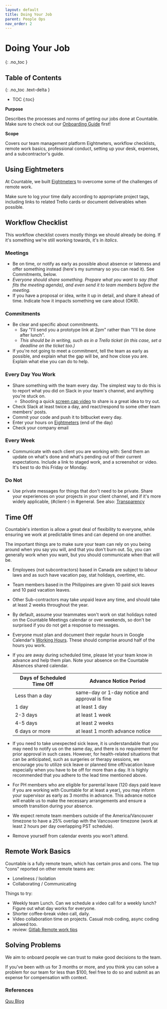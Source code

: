 ```yaml
---
layout: default
title: Doing Your Job
parent: People Ops
nav_order: 2
---
```


# Doing Your Job
{: .no_toc }

## Table of Contents
{: .no_toc .text-delta }

- TOC
{:toc}

**Purpose**

Describes the processes and norms of getting our jobs done at Countable. Make sure to check out our [Onboarding Guide](ONBOARDING_GUIDE.md) first!

**Scope**

Covers our team management platform Eightmeters, workflow checklists, remote work basics, professional conduct, setting up your desk,
expenses, and a subcontractor's guide.

## Using Eightmeters

At Countable, we built [Eightmeters](EIGHTMETERS.md)
to overcome some of the challenges of remote work. 

Make sure to log your time daily according to appropriate project tags, including links to related Trello cards or document deliverables when possible.

## Workflow Checklist

This workflow checklist covers mostly things we should already be doing. If it's something we're still working towards, it's in *italics*.

### Meetings

  - Be on time, or notify as early as possible about absence or lateness and offer something instead (here's my summary so you can read it). See Commitments, below.
  - *Everyone should share something. Prepare what you want to say (that fits the meeting agenda), and even send it to team members before the meeting.*
  - If you have a proposal or idea, write it up in detail, and share it ahead of time. Indicate how it impacts something we care about (OKR).

### Commitments

  - Be clear and specific about commitments. 
    - Say "I'll send you a prototype link at 2pm" rather than "I'll be done after lunch". 
    - *This should be in writing, such as in a Trello ticket (in this case, set a deadline on the ticket too.)*
  - If you're not going to meet a commitment, tell the team as early as possible, and explain what the gap will be, and how close you are. Explain what else you can do to help.

### Every Day You Work

  - Share something with the team every day. The simplest way to do this is to report what you did on Slack in your team's channel, and anything you're stuck on. 
    - Shooting a quick [screen cap video](https://countable-web.github.io/ops/operations/PROJECT_MANAGEMENT/SCREENCASTIFY/) to share is a great idea to try out.
  - Check Slack at least twice a day, and react/respond to some other team members' posts.
  - Commit your code and push it to bitbucket every day.
  - Enter your hours on [Eightmeters](EIGHTMETERS.md) (end of the day)
  - Check your company email

### Every Week

  - Communicate with each client you are working with: Send them an update on what's done and what's pending out of their current expectations. Include a link to staged work, and a screenshot or video. It's best to do this Friday or Monday.

### Do Not

  - Use private messages for things that don't need to be private. Share your experiences on your projects in your client channel, and if it's more widely applicable, (\#client-) in \#general. See also: [Transparency](https://countable-web.github.io/ops/philosophy/TRANSPARENCY/)

## Time Off

Countable's intention is allow a great deal of flexibility to everyone, while ensuring we work at predictable times and can depend on one another. 

The important things are to make sure your team can rely on you being around when you say you will, and that you don't burn out. So, you can generally work when you want, but you should communicate when that will be.

  - Employees (not subcontractors) based in Canada are subject to labour laws and as such have vacation pay, stat holidays, overtime, etc.
  - Team members based in the Philippines are given 10 paid sick leaves and 10 paid vacation leaves.  
  - Other Sub-contractors may take unpaid leave any time, and should take at least 2 weeks throughout the year.
  - By default, assume your teammates won't work on stat holidays noted on the Countable Meetings calendar or over weekends, so don't be surprised if you do not get a response to messages.
  - Everyone must plan and document their regular hours in Google Calendar's [Working Hours](https://support.google.com/calendar/answer/7638168?hl=en). These should comprise around half of the hours you work.
  - If you are away during scheduled time, please let your team know in advance and help them plan. Note your absence on the Countable Absences shared calendar.
    
    | Days of Scheduled Time Off  | Advance Notice Period |
    | ------------- | ------------- |
    | Less than a day | same-day or 1-day notice and approval is fine |
    | 1 day  | at least 1 day  |
    | 2-3 days  | at least 1 week  |
    | 4-5 days  | at least 2 weeks  |
    | 6 days or more  | at least 1 month advance notice |

  - If you need to take unexpected sick leave, it is understandable that you may need to notify us on the same day, and there is no requirement for prior approval in such cases. However, for health-related situations that can be anticipated, such as surgeries or therapy sessions, we encourage you to utilize sick leave or planned time off/vacation leave especially when you have to be off for more than a day.  It is highly recommended that you adhere to the lead time mentioned above.
  - For PH members who are eligible for parental leave (120 days paid leave if you are working with Countable for at least a year), you may inform your supervisor as early as 3 months in advance.  This advance notice will enable us to make the necessary arrangements and ensure a smooth transition during your absence.
  - We expect remote team members outside of the America/Vancouver timezone to have a 25% overlap with the Vancouver timezone (work at least 2 hours per day overlapping PST schedule).
  - Remove yourself from calendar events you won't attend.

## Remote Work Basics

Countable is a fully remote team, which has certain pros and cons. The top "cons" reported on other remote teams are:

  - Loneliness / Isolation
  - Collaborating / Communicating

Things to try:

  - Weekly team Lunch. Can we schedule a video call for a weekly lunch? Figure out what day works for everyone.
  - Shorter coffee-break video call, daily.
  - Video collaboration time on projects. Casual mob coding, async coding allowed too.
  - review: [Gitlab Remote work tips](https://about.gitlab.com/company/culture/all-remote/tips/)

## Solving Problems

We aim to onboard people we can trust to make good decisions to the team. 

If you've been with us for 3 months or more, and you think you can solve a problem for our team for less than $100, feel free to do so and submit as an expense for compensation with context.

### References

[Quu Blog](https://blog.quuu.co/lessons-worth-learning-from-remote-workers/)
